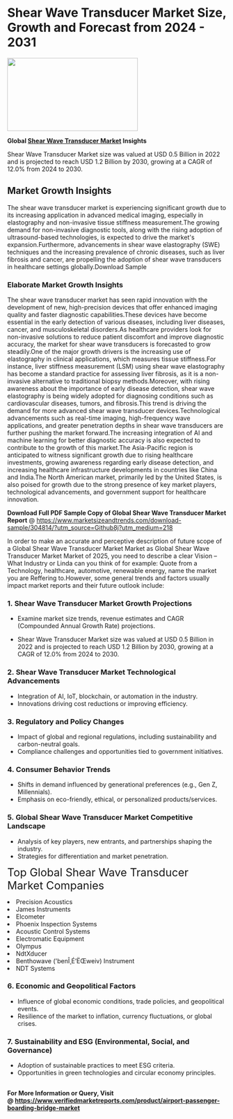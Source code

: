 <H1>Shear Wave Transducer Market Size, Growth and Forecast from 2024 - 2031</H1><img class="aligncenter size-medium wp-image-584254" src="https://thirdeyenews.in/wp-content/uploads/2024/09/Global-Market-Research-300x168.jpeg" alt="" width="300" height="168" /><p><strong>Global&nbsp;<a href="https://www.marketsizeandtrends.com/download-sample/304814/?utm_source=Github8j?utm_medium=218">Shear Wave Transducer Market</a> Insights</strong></p><p>Shear Wave Transducer Market size was valued at USD 0.5 Billion in 2022 and is projected to reach USD 1.2 Billion by 2030, growing at a CAGR of 12.0% from 2024 to 2030.</p><p><h2>Market Growth Insights</h2> The shear wave transducer market is experiencing significant growth due to its increasing application in advanced medical imaging, especially in elastography and non-invasive tissue stiffness measurement.The growing demand for non-invasive diagnostic tools, along with the rising adoption of ultrasound-based technologies, is expected to drive the market's expansion.Furthermore, advancements in shear wave elastography (SWE) techniques and the increasing prevalence of chronic diseases, such as liver fibrosis and cancer, are propelling the adoption of shear wave transducers in healthcare settings globally.Download Sample <h3>Elaborate Market Growth Insights</h3> The shear wave transducer market has seen rapid innovation with the development of new, high-precision devices that offer enhanced imaging quality and faster diagnostic capabilities.These devices have become essential in the early detection of various diseases, including liver diseases, cancer, and musculoskeletal disorders.As healthcare providers look for non-invasive solutions to reduce patient discomfort and improve diagnostic accuracy, the market for shear wave transducers is forecasted to grow steadily.One of the major growth drivers is the increasing use of elastography in clinical applications, which measures tissue stiffness.For instance, liver stiffness measurement (LSM) using shear wave elastography has become a standard practice for assessing liver fibrosis, as it is a non-invasive alternative to traditional biopsy methods.Moreover, with rising awareness about the importance of early disease detection, shear wave elastography is being widely adopted for diagnosing conditions such as cardiovascular diseases, tumors, and fibrosis.This trend is driving the demand for more advanced shear wave transducer devices.Technological advancements such as real-time imaging, high-frequency wave applications, and greater penetration depths in shear wave transducers are further pushing the market forward.The increasing integration of AI and machine learning for better diagnostic accuracy is also expected to contribute to the growth of this market.The Asia-Pacific region is anticipated to witness significant growth due to rising healthcare investments, growing awareness regarding early disease detection, and increasing healthcare infrastructure developments in countries like China and India.The North American market, primarily led by the United States, is also poised for growth due to the strong presence of key market players, technological advancements, and government support for healthcare innovation.</p><p><span class=""><strong>Download Full PDF Sample Copy of Global Shear Wave Transducer Market Report</strong> @ <a href="https://www.marketsizeandtrends.com/download-sample/304814/?utm_source=Github8j?utm_medium=218" target="_blank">https://www.marketsizeandtrends.com/download-sample/304814/?utm_source=Github8j?utm_medium=218</a></span></p><p>In order to make an accurate and perceptive description of future scope of a Global&nbsp;Shear Wave Transducer Market Market as Global&nbsp;Shear Wave Transducer Market Market of 2025, you need to describe a clear Vision &ndash; What Industry or Linda can you think of for example: Quote from a Technology, healthcare, automotive, renewable energy, name the market you are Reffering to.However, some general trends and factors usually impact market reports and their future outlook include:</p><h3>1.&nbsp;<strong>Shear Wave Transducer Market Growth Projections</strong></h3><ul><li>Examine market size trends, revenue estimates and CAGR (Compounded Annual Growth Rate) projections.</li><li><p>Shear Wave Transducer Market size was valued at USD 0.5 Billion in 2022 and is projected to reach USD 1.2 Billion by 2030, growing at a CAGR of 12.0% from 2024 to 2030.</p></li></ul><h3>2.&nbsp;<strong>Shear Wave Transducer Market Technological Advancements</strong></h3><ul><li>Integration of AI, IoT, blockchain, or automation in the industry.</li><li>Innovations driving cost reductions or improving efficiency.</li></ul><h3>3.&nbsp;<strong>Regulatory and Policy Changes</strong></h3><ul><li>Impact of global and regional regulations, including sustainability and carbon-neutral goals.</li><li>Compliance challenges and opportunities tied to government initiatives.</li></ul><h3>4.&nbsp;<strong>Consumer Behavior Trends</strong></h3><ul><li>Shifts in demand influenced by generational preferences (e.g., Gen Z, Millennials).</li><li>Emphasis on eco-friendly, ethical, or personalized products/services.</li></ul><h3>5.&nbsp;<strong>Global Shear Wave Transducer Market Competitive Landscape</strong></h3><ul><li>Analysis of key players, new entrants, and partnerships shaping the industry.</li><li>Strategies for differentiation and market penetration.</li></ul><p data-pm-slice="1 1 []"><span style="color: inherit; font-family: inherit; font-size: 25px;">Top Global Shear Wave Transducer Market Companies</span></p><div class="" data-test-id=""><p><li>Precision Acoustics</li><li> James Instruments</li><li> Elcometer</li><li> Phoenix Inspection Systems</li><li> Acoustic Control Systems</li><li> Electromatic Equipment</li><li> Olympus</li><li> NdtXducer</li><li> Benthowave ('benÎ¸É’ËŒweiv) Instrument</li><li> NDT Systems</li></p></div><h3>6.&nbsp;<strong>Economic and Geopolitical Factors</strong></h3><ul><li>Influence of global economic conditions, trade policies, and geopolitical events.</li><li>Resilience of the market to inflation, currency fluctuations, or global crises.</li></ul><h3>7.&nbsp;<strong>Sustainability and ESG (Environmental, Social, and Governance)</strong></h3><ul><li>Adoption of sustainable practices to meet ESG criteria.</li><li>Opportunities in green technologies and circular economy principles.</li></ul><h2><strong style="font-size: 14px;">For More Information or Query, Visit @&nbsp;</strong><a style="background-color: #ffffff; font-size: 14px;" href="https://www.marketsizeandtrends.com/report/shear-wave-transducer-market/" target="_blank">https://www.verifiedmarketreports.com/product/airport-passenger-boarding-bridge-market</a></h2>